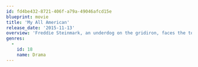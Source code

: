 ```yaml
---
id: fd4be432-8721-406f-a79a-49046afcd15e
blueprint: movie
title: 'My All American'
release_date: '2015-11-13'
overview: 'Freddie Steinmark, an underdog on the gridiron, faces the toughest challenge of his life after leading his team to a championship season.'
genres:
  -
    id: 18
    name: Drama
---
```

